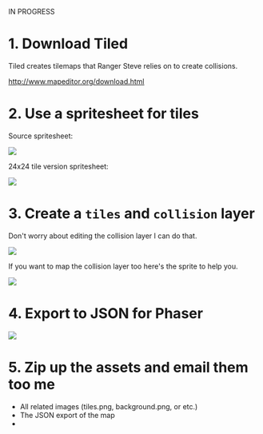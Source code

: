 IN PROGRESS

# 1. Download Tiled

Tiled creates tilemaps that Ranger Steve relies on to create collisions.

http://www.mapeditor.org/download.html

# 2. Use a spritesheet for tiles

Source spritesheet:

![](http://i.imgur.com/vl5kzop.png)

24x24 tile version spritesheet:

![](http://i.imgur.com/Gc73ZKA.png)

# 3. Create a `tiles` and `collision` layer

Don't worry about editing the collision layer I can do that.

![](http://i.imgur.com/qwhORB6.png)

If you want to map the collision layer too here's the sprite to help you.

![](http://i.imgur.com/gDjHrVN.png)

# 4. Export to JSON for Phaser

![](http://i.imgur.com/bsqDpWh.png)

# 5. Zip up the assets and email them too me

- All related images (tiles.png, background.png, or etc.)
- The JSON export of the map
- 
